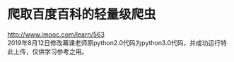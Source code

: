 # 爬取百度百科的轻量级爬虫
http://www.imooc.com/learn/563    
2019年8月12日修改幕课老师原python2.0代码为python3.0代码，并成功运行特此上传，仅供学习参考之用。
